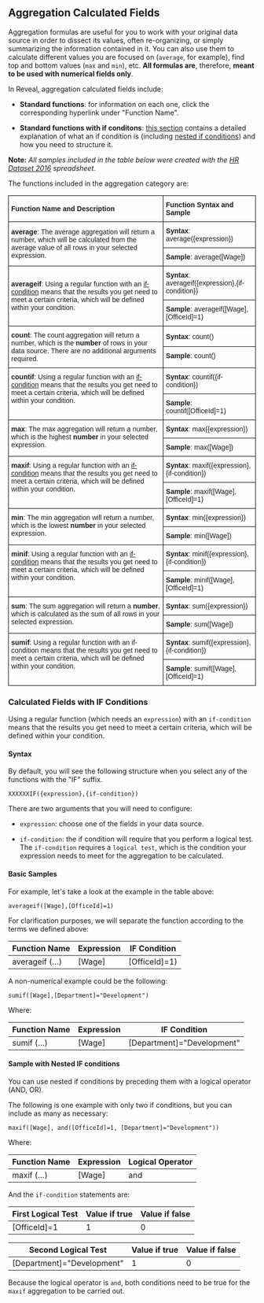 ## Aggregation Calculated Fields


Aggregation formulas are useful for you to work with your original data
source in order to dissect its values, often re-organizing, or simply
summarizing the information contained in it. You can also use them to
calculate different values you are focused on (`average`, for example),
find top and bottom values (`max` and `min`), etc. **All formulas are**,
therefore, **meant to be used with numerical fields only**.

In Reveal, aggregation calculated fields include:

  - **Standard functions**: for information on each one, click the
    corresponding hyperlink under "Function Name".

  - **Standard functions with if conditons**: [this section](#aggregation-if-condition) contains a detailed explanation of what an if condition is (including [nested if conditions](#nested-if-conditions)) and how you need to structure
    it.

**Note:** *All samples included in the table below were created with the
[HR Dataset 2016](http://download.infragistics.com/reportplus/help/samples/HR%20Dataset_2016.xlsx)
spreadsheet.*

The functions included in the aggregation category are:

<style type="text/css">
.tg  {border-collapse:collapse;border-spacing:0;}
.tg td{font-family:Arial, sans-serif;font-size:14px;padding:10px 5px;border-style:solid;border-width:1px;overflow:hidden;word-break:normal;border-color:black;}
.tg th{font-family:Arial, sans-serif;font-size:14px;font-weight:normal;padding:10px 5px;border-style:solid;border-width:1px;overflow:hidden;word-break:normal;border-color:black;}
.tg .tg-cly1{text-align:left;vertical-align:middle}
.tg .tg-0lax{text-align:left;vertical-align:top}
</style>
<table class="tg" style="undefined;table-layout: fixed">
  <tr>
    <th class="tg-cly1"><span style="font-weight:bold">Function Name and Description</span></th>
    <th class="tg-cly1"><span style="font-weight:bold">Function Syntax and Sample</span></th>
  </tr>
  <tr>
    <td class="tg-cly1" rowspan="2"><span style="font-weight:bold">average</span>: The average aggregation will return a number, which will be calculated from the average value of all rows in your selected expression.</td>
    <td class="tg-cly1"><span style="font-weight:bold">Syntax</span>: average({expression})</td>
  </tr>
  <tr>
    <td class="tg-cly1"><span style="font-weight:bold">Sample</span>: average([Wage])</td>
  </tr>
  <tr>
    <td class="tg-cly1" rowspan="2"><span style="font-weight:bold">averageif</span>: Using a regular function with an <a href="#aggregation-if-condition">if-condition</a> means that the results you get need to meet a certain criteria, which will be defined within your condition.</td>
    <td class="tg-cly1"><span style="font-weight:bold">Syntax</span>: averageif({expression},{if-condition})</td>
  </tr>
  <tr>
    <td class="tg-cly1"><span style="font-weight:bold">Sample</span>: averageif([Wage],[OfficeId]=1)</td>
  </tr>
  <tr>
    <td class="tg-cly1" rowspan="2"><span style="font-weight:bold">count</span>: The count aggregation will return a number, which is the <span style="font-weight:bold">number</span> of rows in your data source. There are no additional arguments required.</td>
    <td class="tg-cly1"><span style="font-weight:bold">Syntax</span>: count()</td>
  </tr>
  <tr>
    <td class="tg-0lax"><span style="font-weight:bold">Sample</span>: count()</td>
  </tr>
  <tr>
    <td class="tg-0lax" rowspan="2"><span style="font-weight:bold">countif</span>: Using a regular function with an <a href="#aggregation-if-condition">if-condition</a> means that the results you get need to meet a certain criteria, which will be defined within your condition.</td>
    <td class="tg-0lax"><span style="font-weight:bold">Syntax</span>: countif({if-condition})</td>
  </tr>
  <tr>
    <td class="tg-0lax"><span style="font-weight:bold">Sample</span>: countif([OfficeId]=1)</td>
  </tr>
  <tr>
    <td class="tg-0lax" rowspan="2"><span style="font-weight:bold">max</span>: The max aggregation will return a number, which is the highest <span style="font-weight:bold">number</span> in your selected expression.</td>
    <td class="tg-0lax"><span style="font-weight:bold">Syntax</span>: max({expression})</td>
  </tr>
  <tr>
    <td class="tg-0lax"><span style="font-weight:bold">Sample</span>: max([Wage])</td>
  </tr>
  <tr>
    <td class="tg-0lax" rowspan="2"><span style="font-weight:bold">maxif</span>: Using a regular function with an <a href="#aggregation-if-condition">if-condition</a> means that the results you get need to meet a certain criteria, which will be defined within your condition.</td>
    <td class="tg-0lax"><span style="font-weight:bold">Syntax</span>: maxif({expression},{if-condition})</td>
  </tr>
  <tr>
    <td class="tg-0lax"><span style="font-weight:bold">Sample</span>: maxif([Wage],[OfficeId]=1)</td>
  </tr>
  <tr>
    <td class="tg-0lax" rowspan="2"><span style="font-weight:bold">min</span>: The min aggregation will return a number, which is the lowest <span style="font-weight:bold">number</span> in your selected expression.</td>
    <td class="tg-0lax"><span style="font-weight:bold">Syntax</span>: min({expression})</td>
  </tr>
  <tr>
    <td class="tg-0lax"><span style="font-weight:bold">Sample</span>: min([Wage])</td>
  </tr>
  <tr>
    <td class="tg-0lax" rowspan="2"><span style="font-weight:bold">minif</span>: Using a regular function with an <a href="#aggregation-if-condition">if-condition</a> means that the results you get need to meet a certain criteria, which will be defined within your condition.</td>
    <td class="tg-0lax"><span style="font-weight:bold">Syntax</span>: minif({expression},{if-condition})</td>
  </tr>
  <tr>
    <td class="tg-0lax"><span style="font-weight:bold">Sample</span>: minif([Wage],[OfficeId]=1)</td>
  </tr>
  <tr>
    <td class="tg-0lax" rowspan="2"><span style="font-weight:bold">sum</span>: The sum aggregation will return a <span style="font-weight:bold">number</span>, which is calculated as the sum of all rows in your selected expression.</td>
    <td class="tg-0lax"><span style="font-weight:bold">Syntax</span>: sum({expression})</td>
  </tr>
  <tr>
    <td class="tg-0lax"><span style="font-weight:bold">Sample</span>: sum([Wage])</td>
  </tr>
  <tr>
    <td class="tg-0lax" rowspan="2"><span style="font-weight:bold">sumif</span>: Using a regular function with an if-condition means that the results you get need to meet a certain criteria, which will be defined within your condition.</td>
    <td class="tg-0lax"><span style="font-weight:bold">Syntax</span>: sumif({expression},{if-condition})</td>
  </tr>
  <tr>
    <td class="tg-0lax"><span style="font-weight:bold">Sample</span>: sumif([Wage],[OfficeId]=1)</td>
  </tr>
</table>


<a name='aggregation-if-condition'></a>
### Calculated Fields with IF Conditions

Using a regular function (which needs an `expression`) with an
`if-condition` means that the results you get need to meet a certain
criteria, which will be defined within your condition.

#### Syntax

By default, you will see the following structure when you select any of
the functions with the "IF" suffix.

`XXXXXXIF({expression},{if-condition})`

There are two arguments that you will need to configure:

  - `expression`: choose one of the fields in your data source.

  - `if-condition`: the if condition will require that you perform a
    logical test. The `if-condition` requires a `logical test`, which is
    the condition your expression needs to meet for the aggregation to
    be calculated.

#### Basic Samples

For example, let's take a look at the example in the table above:

`averageif([Wage],[OfficeId]=1)`

For clarification purposes, we will separate the function according to
the terms we defined above:

| Function Name  | Expression | IF Condition  |
| -------------- | ---------- | ------------- |
| averageif (…​)  | [Wage]     | [OfficeId]=1) |

A non-numerical example could be the following:

`sumif([Wage],[Department]="Development")`

Where:

| Function Name | Expression | IF Condition               |
| ------------- | ---------- | -------------------------- |
| sumif (…​)    | [Wage]      | [Department]="Development" |

<a name='nested-if-conditions'></a>
#### Sample with Nested IF conditions

You can use nested if conditions by preceding them with a logical
operator (AND, OR).

The following is one example with only two if conditions, but you can
include as many as necessary:

`maxif([Wage], and([OfficeId]=1, [Department]="Development"))`

Where:

| Function Name | Expression | Logical Operator |
| ------------- | ---------- | ---------------- |
| maxif (…​)     | [Wage]     | and              |

And the `if-condition` statements are:

| First Logical Test | Value if true | Value if false |
| ------------------ | ------------- | -------------- |
| [OfficeId]=1       | 1             | 0              |

| Second Logical Test        | Value if true | Value if false |
| -------------------------- | ------------- | -------------- |
| [Department]="Development" | 1             | 0              |

Because the logical operator is `and`, both conditions need to be true
for the `maxif` aggregation to be carried out.
